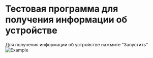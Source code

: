 # Тестовая программа для получения информации об устройстве
Для получения информации об устройстве нажмите "Запустить"
![Example](hhttps://github.com/EastHell/DeviceInformation/blob/master/sources/example.jpg?raw=true)
